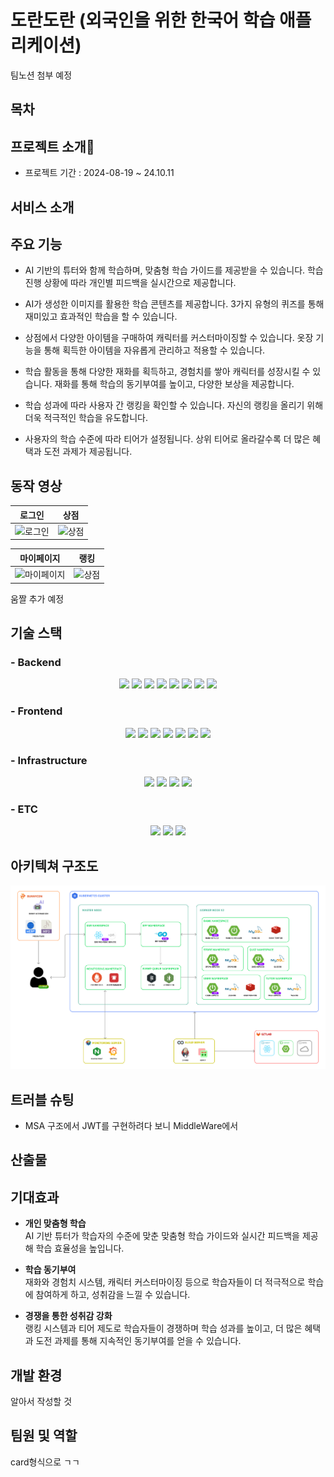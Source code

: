 # 도란도란 (외국인을 위한 한국어 학습 애플리케이션)

팀노션 첨부 예정

## 목차

## 프로젝트 소개💼

- 프로젝트 기간 : 2024-08-19 ~ 24.10.11

## 서비스 소개

## 주요 기능

- AI 기반의 튜터와 함께 학습하며, 맞춤형 학습 가이드를 제공받을 수 있습니다. 학습 진행 상황에 따라 개인별 피드백을 실시간으로 제공합니다.

- AI가 생성한 이미지를 활용한 학습 콘텐츠를 제공합니다. 3가지 유형의 퀴즈를 통해 재미있고 효과적인 학습을 할 수 있습니다.

- 상점에서 다양한 아이템을 구매하여 캐릭터를 커스터마이징할 수 있습니다. 옷장 기능을 통해 획득한 아이템을 자유롭게 관리하고 적용할 수 있습니다.

- 학습 활동을 통해 다양한 재화를 획득하고, 경험치를 쌓아 캐릭터를 성장시킬 수 있습니다. 재화를 통해 학습의 동기부여를 높이고, 다양한 보상을 제공합니다.

- 학습 성과에 따라 사용자 간 랭킹을 확인할 수 있습니다. 자신의 랭킹을 올리기 위해 더욱 적극적인 학습을 유도합니다.

- 사용자의 학습 수준에 따라 티어가 설정됩니다. 상위 티어로 올라갈수록 더 많은 혜택과 도전 과제가 제공됩니다.

## 동작 영상
| 로그인 | 상점 |
|:---:|:---:|
| ![로그인](/img/로그인.gif) | ![상점](/img/상점.gif) |


| 마이페이지 | 랭킹 |
|:---:|:---:|
| ![마이페이지](/img/마이페이지%20및%20옷장.gif) | ![상점](/img/랭킹.gif) |




움짤 추가 예정

## 기술 스택

### - Backend

<div align=center> 
  <img src="https://img.shields.io/badge/java-007396?style=for-the-badge&logo=java&logoColor=white"> 
  <img src="https://img.shields.io/badge/spring-6DB33F?style=for-the-badge&logo=spring&logoColor=white">
  <img src="https://img.shields.io/badge/springboot-6DB33F?style=for-the-badge&logo=springboot&logoColor=white">
  <img src="https://img.shields.io/badge/mysql-4479A1?style=for-the-badge&logo=mysql&logoColor=white">
      <img src="https://img.shields.io/badge/Security-6DB33F?style=for-the-badge&logo=springsecurity&logoColor=white">
        <img src="https://img.shields.io/badge/Batch-6DB33F?style=for-the-badge&logo=&logoColor=white">
           <img src="https://img.shields.io/badge/Redis-FF4438?style=for-the-badge&logo=redis&logoColor=white">
            <img src="https://img.shields.io/badge/Kafka-231F20?style=for-the-badge&logo=apachekafka&logoColor=white">
</div>

### - Frontend

<div align=center>

  <img src="https://img.shields.io/badge/react-61DAFB?style=for-the-badge&logo=react&logoColor=black"> 
    <img src="https://img.shields.io/badge/Next.js-000000?style=for-the-badge&logo=&logoColor=black"> 
  <img src="https://img.shields.io/badge/javascript-F7DF1E?style=for-the-badge&logo=javascript&logoColor=black">
  <img src="https://img.shields.io/badge/html5-E34F26?style=for-the-badge&logo=html5&logoColor=white">
  <img src="https://img.shields.io/badge/css-1572B6?style=for-the-badge&logo=css3&logoColor=white"> 
    <img src="https://img.shields.io/badge/redux-764ABC?style=for-the-badge&logo=redux&logoColor=white"> 
       <img src="https://img.shields.io/badge/tailwind css-06B6D4?style=for-the-badge&logo=tailwindcss&logoColor=white"> 
</div>

### - Infrastructure

<div align=center>
  <img src="https://img.shields.io/badge/docker-2496ED?style=for-the-badge&logo=docker&logoColor=white">
  <img src="https://img.shields.io/badge/aws-FF9900?style=for-the-badge&logo=amazon&logoColor=white">
  <img src="https://img.shields.io/badge/jenkins-D24939?style=for-the-badge&logo=jenkins&logoColor=white">
    <img src="https://img.shields.io/badge/go-00ADD8?style=for-the-badge&logo=go&logoColor=white">
</div>

### - ETC

<div align=center>
       <img src="https://img.shields.io/badge/gitlab-FC6D26?style=for-the-badge&logo=gitlab&logoColor=white">
   <img src="https://img.shields.io/badge/git-F05032?style=for-the-badge&logo=git&logoColor=white">
      <img src="https://img.shields.io/badge/gerrit-232F3E?style=for-the-badge&logo=googlenews&logoColor=white">

</div>

## 아키텍쳐 구조도

![아키텍쳐](img/architecture.png)

## 트러블 슈팅
- MSA 구조에서 JWT를 구현하려다 보니 MiddleWare에서

## 산출물


## 기대효과
- **개인 맞춤형 학습**  
    AI 기반 튜터가 학습자의 수준에 맞춘 맞춤형 학습 가이드와 실시간 피드백을 제공해 학습 효율성을 높입니다.

- **학습 동기부여**  
    재화와 경험치 시스템, 캐릭터 커스터마이징 등으로 학습자들이 더 적극적으로 학습에 참여하게 하고, 성취감을 느낄 수 있습니다.

- **경쟁을 통한 성취감 강화**  
    랭킹 시스템과 티어 제도로 학습자들이 경쟁하며 학습 성과를 높이고, 더 많은 혜택과 도전 과제를 통해 지속적인 동기부여를 얻을 수 있습니다.

## 개발 환경

알아서 작성할 것

## 팀원 및 역할

card형식으로 ㄱㄱ